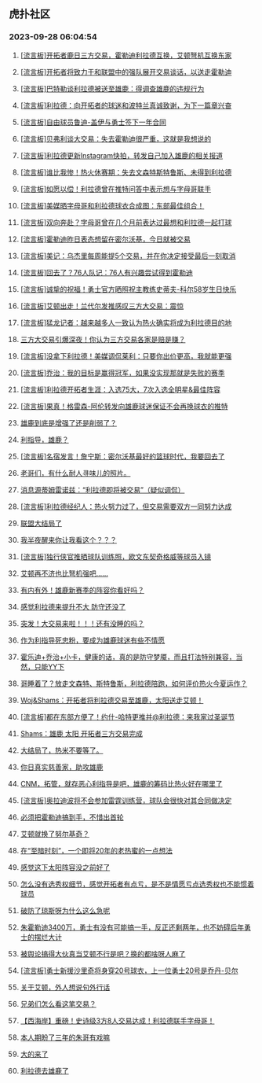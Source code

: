 ## 虎扑社区 
### 2023-09-28 06:04:54

1. [[流言板]开拓者鹿日三方交易，霍勒迪利拉德互换，艾顿弩机互换东家](https://bbs.hupu.com/62248757.html)

2. [[流言板]开拓者将致力于和联盟中的强队展开交易谈话，以送走霍勒迪](https://bbs.hupu.com/62248971.html)

3. [[流言板]巴特勒谈利拉德被送至雄鹿：得调查雄鹿的违规行为](https://bbs.hupu.com/62249009.html)

4. [[流言板]利拉德：向开拓者的球迷和波特兰真诚致谢，为下一篇章兴奋](https://bbs.hupu.com/62249406.html)

5. [[流言板]自由球员鲁迪-盖伊与勇士签下一年合同](https://bbs.hupu.com/62247628.html)

6. [[流言板]贝弗利谈大交易：失去霍勒迪很严重，这就是我想说的](https://bbs.hupu.com/62248893.html)

7. [[流言板]利拉德更新Instagram快拍，转发自己加入雄鹿的相关报道](https://bbs.hupu.com/62249363.html)

8. [[流言板]谁比我惨！热火休赛期：失去文森特斯特鲁斯、未得到利拉德](https://bbs.hupu.com/62249143.html)

9. [[流言板]如愿以偿！利拉德曾在推特问答中表示想与字母哥联手](https://bbs.hupu.com/62249024.html)

10. [[流言板]美媒晒字母哥和利拉德球衣合成图：东部最佳组合！](https://bbs.hupu.com/62248965.html)

11. [[流言板]双向奔赴？字母哥曾在几个月前表达过最想和利拉德一起打球](https://bbs.hupu.com/62249180.html)

12. [[流言板]霍勒迪昨日表态想留在密尔沃基，今日就被交易](https://bbs.hupu.com/62249474.html)

13. [[流言板]美记：乌杰里每周能提5个交易，并在你决定接受最后一刻取消](https://bbs.hupu.com/62247700.html)

14. [[流言板]回去了？76人队记：76人有兴趣尝试得到霍勒迪](https://bbs.hupu.com/62249282.html)

15. [[流言板]诚挚的祝福！勇士官方晒照祝主教练史蒂夫-科尔58岁生日快乐](https://bbs.hupu.com/62246235.html)

16. [[流言板]艾顿出走！兰代尔发推感叹三方大交易：震惊](https://bbs.hupu.com/62249219.html)

17. [[流言板]猛龙记者：越来越多人一致认为热火确实将成为利拉德目的地](https://bbs.hupu.com/62247177.html)

18. [三方大交易引爆深夜！你认为三方交易各家是赔是赚？](https://bbs.hupu.com/62249516.html)

19. [[流言板]没拿下利拉德！美媒调侃莱利：只要你出价更高，我就能更强](https://bbs.hupu.com/62249323.html)

20. [[流言板]乔治：我的目标是赢得冠军，如果没实现那就是失败的赛季](https://bbs.hupu.com/62246917.html)

21. [[流言板]利拉德开拓者生涯：入选75大，7次入选全明星&最佳阵容](https://bbs.hupu.com/62249203.html)

22. [[流言板]果真！格雷森-阿伦转发向雄鹿球迷保证不会再换球衣的推特](https://bbs.hupu.com/62249100.html)

23. [雄鹿到底是增强了还是削弱了？](https://bbs.hupu.com/62248937.html)

24. [利指导，雄鹿？](https://bbs.hupu.com/62248747.html)

25. [[流言板]名宿发言！詹宁斯：密尔沃基最好的篮球时代，我要回去了](https://bbs.hupu.com/62249394.html)

26. [老哥们，有什么耐人寻味儿的照片。](https://bbs.hupu.com/62245073.html)

27. [消息源蒂姆雷诺兹：“利拉德即将被交易”（疑似调侃）](https://bbs.hupu.com/62245601.html)

28. [[流言板]利拉德经纪人：热火努力过了，但交易需要双方一同努力达成](https://bbs.hupu.com/62249627.html)

29. [联盟大结局了](https://bbs.hupu.com/62248867.html)

30. [我半夜醒来你让我看这个？？？](https://bbs.hupu.com/62249436.html)

31. [[流言板]独行侠官推晒球队训练照，欧文东契奇格威等球员入镜](https://bbs.hupu.com/62248083.html)

32. [艾顿再不济也比弩机强吧……](https://bbs.hupu.com/62248985.html)

33. [有内有外！雄鹿新赛季的阵容你看好吗？](https://bbs.hupu.com/62249579.html)

34. [感觉利拉德来提升不大 防守还没了](https://bbs.hupu.com/62249364.html)

35. [突发！大交易来啦！！！还有没睡的吗？](https://bbs.hupu.com/62248850.html)

36. [作为利指导死忠粉，要成为雄鹿球迷有些不情愿](https://bbs.hupu.com/62248856.html)

37. [霍乐迪+乔治+小卡，健康的话，真的是防守梦魇，而且打法特别兼容，当然，只能YY下](https://bbs.hupu.com/62249177.html)

38. [哥睡着了？放走文森特、斯特鲁斯，利拉德陪跑，如何评价热火今夏运作？](https://bbs.hupu.com/62249537.html)

39. [Woj&Shams：开拓者将利拉德交易至雄鹿，太阳送走艾顿！](https://bbs.hupu.com/62248838.html)

40. [[流言板]都在东部方便了！约什-哈特更推并@利拉德：来我家过圣诞节](https://bbs.hupu.com/62249262.html)

41. [Shams：雄鹿 太阳 开拓者三方交易完成](https://bbs.hupu.com/62248793.html)

42. [大结局了，热米不要等了。](https://bbs.hupu.com/62248815.html)

43. [你日真实慈善家，助攻雄鹿](https://bbs.hupu.com/62248983.html)

44. [CNM，拓管，就存恶心利指导是吧，雄鹿的筹码比热火好在哪里了](https://bbs.hupu.com/62248966.html)

45. [[流言板]奥拉迪波将不会参加雷霆训练营，球队会很快对其合同做决定](https://bbs.hupu.com/62248313.html)

46. [必须把霍勒迪搞到手，不惜出首轮](https://bbs.hupu.com/62249122.html)

47. [艾顿就换了努尔基奇？](https://bbs.hupu.com/62248822.html)

48. [在“至暗时刻”，一个即将20年的老热蜜的一点想法](https://bbs.hupu.com/62249147.html)

49. [感觉这下太阳阵容没之前好了](https://bbs.hupu.com/62249068.html)

50. [怎么没有选秀权细节，感觉开拓者有点亏，是不是情愿亏点选秀权也不能惯着球员](https://bbs.hupu.com/62248862.html)

51. [破防了琼斯呀为什么这么急呢](https://bbs.hupu.com/62249371.html)

52. [朱霍勒迪3400万，勇士有没有可能搞一手，反正还剩两年，也不妨碍后年勇士的摆烂大计](https://bbs.hupu.com/62249001.html)

53. [被舆论搞得大伙真当艾顿不行是吧？换的都啥呀人麻了](https://bbs.hupu.com/62249110.html)

54. [[流言板]勇士新援沙里奇将身穿20号球衣，上一位勇士20号是乔丹-贝尔](https://bbs.hupu.com/62247407.html)

55. [关于艾顿，外人想说句外行话](https://bbs.hupu.com/62249109.html)

56. [兄弟们怎么看这笔交易？](https://bbs.hupu.com/62249056.html)

57. [【西海岸】重磅！史诗级3方8人交易达成！利拉德联手字母哥！](https://bbs.hupu.com/62248948.html)

58. [本人期盼了三年的朱哥有戏嘛](https://bbs.hupu.com/62248995.html)

59. [大的来了](https://bbs.hupu.com/62249093.html)

60. [利拉德去雄鹿了](https://bbs.hupu.com/62248835.html)

